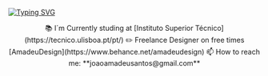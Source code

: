 [![Typing SVG](https://readme-typing-svg.demolab.com?font=Prompt&size=30&pause=1000&center=true&vCenter=true&multiline=true&width=820&height=150&lines=Hello+There!;Welcome+to+my+profile+%F0%9F%91%8B)](https://git.io/typing-svg)

<p align="center">
📚 I´m Currently studing at [Instituto Superior Técnico](https://tecnico.ulisboa.pt/pt/)
✏️ Freelance Designer on free times [AmadeuDesign](https://www.behance.net/amadeudesign)
📫 How to reach me: **joaoamadeusantos@gmail.com**
</p>
